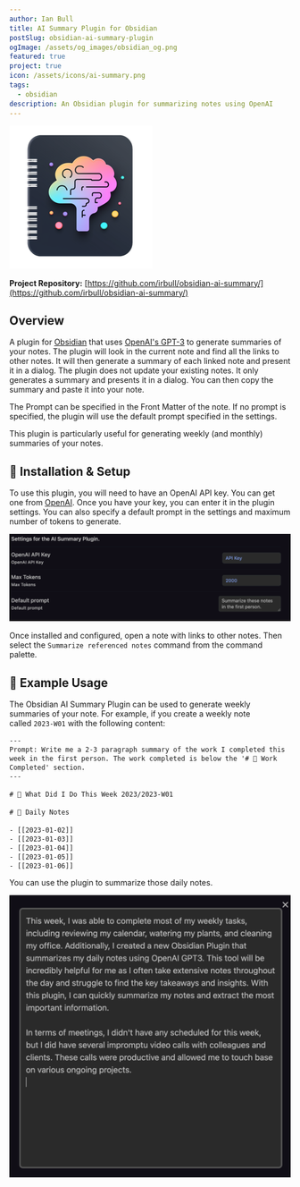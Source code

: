 ```yaml
---
author: Ian Bull
title: AI Summary Plugin for Obsidian
postSlug: obsidian-ai-summary-plugin
ogImage: /assets/og_images/obsidian_og.png
featured: true
project: true
icon: /assets/icons/ai-summary.png
tags:
  - obsidian
description: An Obsidian plugin for summarizing notes using OpenAI
---
```


![AI Summary](./ai-summary-logo.png)

**Project Repository:** [https://github.com/irbull/obsidian-ai-summary/](https://github.com/irbull/obsidian-ai-summary/)

## Overview

A plugin for [Obsidian](https://obsidian.md/) that uses [OpenAI's GPT-3](https://openai.com/blog/openai-api/) to generate summaries of your notes. The plugin will look in the current note and find all the links to other notes. It will then generate a summary of each linked note and present it in a dialog. The plugin does not update your existing notes. It only generates a summary and presents it in a dialog. You can then copy the summary and paste it into your note.

The Prompt can be specified in the Front Matter of the note. If no prompt is specified, the plugin will use the default prompt specified in the settings.

This plugin is particularly useful for generating weekly (and monthly) summaries of your notes.

## 🚀 Installation & Setup

To use this plugin, you will need to have an OpenAI API key. You can get one from [OpenAI](https://beta.openai.com/). Once you have your key, you can enter it in the plugin settings. You can also specify a default prompt in the settings and maximum number of tokens to generate.

![Settings](./settings.png)

Once installed and configured, open a note with links to other notes. Then select the `Summarize referenced notes` command from the command palette.

## 💪 Example Usage

The Obsidian AI Summary Plugin can be used to generate weekly summaries of your note. For example, if you create a weekly note called `2023-W01` with the following content:

```
---
Prompt: Write me a 2-3 paragraph summary of the work I completed this week in the first person. The work completed is below the '# 🚀 Work Completed' section.
---

# 🚀 What Did I Do This Week 2023/2023-W01

# 📅 Daily Notes

- [[2023-01-02]]
- [[2023-01-03]]
- [[2023-01-04]]
- [[2023-01-05]]
- [[2023-01-06]]
```

You can use the plugin to summarize those daily notes.

![Summary](./ai-dialog.png)
